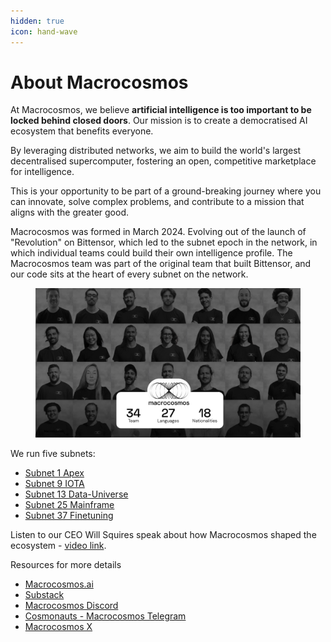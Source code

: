 ```yaml
---
hidden: true
icon: hand-wave
---
```


# About Macrocosmos

At Macrocosmos, we believe **artificial intelligence is too important to be locked behind closed doors**. Our mission is to create a democratised AI ecosystem that benefits everyone.

By leveraging distributed networks, we aim to build the world's largest decentralised supercomputer, fostering an open, competitive marketplace for intelligence.

This is your opportunity to be part of a ground-breaking journey where you can innovate, solve complex problems, and contribute to a mission that aligns with the greater good.

Macrocosmos was formed in March 2024. Evolving out of the launch of "Revolution" on Bittensor, which led to the subnet epoch in the network, in which individual teams could build their own intelligence profile. The Macrocosmos team was part of the original team that built Bittensor, and our code sits at the heart of every subnet on the network.

<figure><img src=".gitbook/assets/Screenshot 2025-03-07 at 11.28.14.png" alt=""><figcaption></figcaption></figure>

We run five subnets:

* [Subnet 1 Apex](subnets/subnet-1-apex/)
* [Subnet 9 IOTA](subnets/subnet-9-iota/)
* [Subnet 13 Data-Universe](subnets/subnet-13-data-universe/)
* [Subnet 25 Mainframe](subnets/subnet-25-mainframe/)
* [Subnet 37 Finetuning](subnet-37-finetuning/)

Listen to our CEO Will Squires speak about how Macrocosmos shaped the ecosystem - [video link](https://x.com/MacrocosmosAI/status/1889046770233364873).

Resources for more details

* [Macrocosmos.ai](https://www.macrocosmos.ai/)
* [Substack](https://macrocosmosai.substack.com/)
* [Macrocosmos Discord](https://discord.com/channels/1238450997848707082)
* [Cosmonauts - Macrocosmos Telegram](https://t.me/macrocosmosai)
* [Macrocosmos X](https://x.com/MacrocosmosAI)

